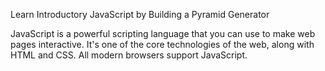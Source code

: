 Learn Introductory JavaScript by Building a Pyramid Generator

JavaScript is a powerful scripting language that you can use to make web pages interactive.
It's one of the core technologies of the web, along with HTML and CSS. 
All modern browsers support JavaScript.
